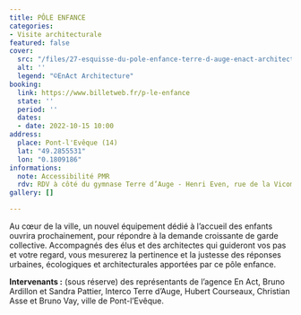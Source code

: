 ```yaml
---
title: PÔLE ENFANCE
categories:
- Visite architecturale
featured: false
cover:
  src: "/files/27-esquisse-du-pole-enfance-terre-d-auge-enact-architecture.jpg"
  alt: ''
  legend: "©EnAct Architecture"
booking:
  link: https://www.billetweb.fr/p-le-enfance
  state: ''
  period: ''
  dates:
  - date: 2022-10-15 10:00
address:
  place: Pont-l'Evêque (14)
  lat: "49.2855531"
  lon: "0.1809186"
informations:
  note: Accessibilité PMR
  rdv: RDV à côté du gymnase Terre d’Auge - Henri Even, rue de la Vicomté
gallery: []

---
```

Au cœur de la ville, un nouvel équipement dédié à l’accueil des enfants ouvrira prochainement, pour répondre à la demande croissante de garde collective. Accompagnés des élus et des architectes qui guideront vos pas et votre regard, vous mesurerez la pertinence et la justesse des réponses urbaines, écologiques et architecturales apportées par ce pôle enfance.

**Intervenants :** (sous réserve) des représentants de l’agence En Act, Bruno Ardillon et Sandra Pattier, Interco Terre d’Auge, Hubert Courseaux, Christian Asse et Bruno Vay, ville de Pont-l’Evêque.